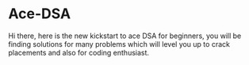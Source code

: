 # Ace-DSA
Hi there, here is  the new kickstart to ace DSA for beginners, you will be finding solutions for many problems which will level you up to crack placements and also for coding enthusiast.


 
